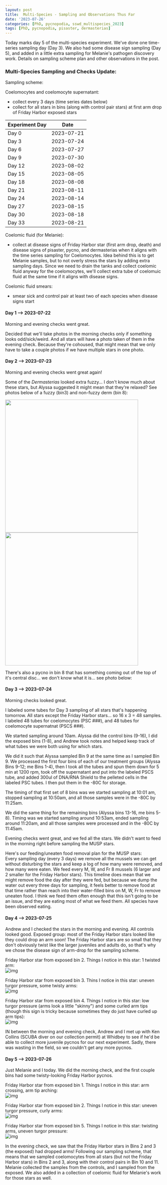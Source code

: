 ```yaml
---
layout: post
title:  Multi-Species - Sampling and Observations Thus Far
date: '2023-07-26'
categories: [PhD, pycnopodia, sswd_multispecies_2023]
tags: [PhD, pycnopodia, pisaster, dermasterias]
---
```

Today marks day 5 of the multi-species experiment. We've done one time-series sampling day (Day 3). We also had some disease sign sampling (Day 5), and added in a little extra sampling for Melanie's pathogen discovery work. Details on sampling scheme plan and other observations in the post.

### Multi-Species Sampling and Checks Update:
Sampling scheme:

Coelomocytes and coelomocyte supernatant:
- collect every 3 days (time series dates below)
- collect for all stars in bins (along with control pair stars) at first arm drop of Friday Harbor exposed stars      

| Experiment Day | Date       |
|----------------|------------|
| Day 0          | 2023-07-21 |
| Day 3          | 2023-07-24 |
| Day 6          | 2023-07-27 |
| Day 9          | 2023-07-30 |
| Day 12         | 2023-08-02 |
| Day 15         | 2023-08-05 |
| Day 18         | 2023-08-08 |
| Day 21         | 2023-08-11 |
| Day 24         | 2023-08-14 |
| Day 27         | 2023-08-15 |
| Day 30         | 2023-08-18 |
| Day 33         | 2023-08-21 |

Coelomic fluid (for Melanie):
- collect at disease signs of Friday Harbor star (first arm drop, death) and disease signs of pisaster, pycno, and dermasterias when it aligns with the time series sampling for Coelomocytes. Idea behind this is to get Melanie samples, but to not overly stress the stars by adding extra sampling days. Since we need to drain the tanks and collect coelomic fluid anyway for the coelomocytes, we'll collect extra tube of coelomuic fluid at the same time if it aligns with disease signs.

Coelomic fluid smears:
- smear sick and control pair at least two of each species when disease signs start


#### Day 1 --> 2023-07-22
Morning and evening checks went great.

Decided that we'll take photos in the morning checks only if something looks odd/sick/weird. And all stars will have a photo taken of them in the evening check. Because they're cohoused, that might mean that we only have to take a couple photos if we have multiple stars in one photo.

#### Day 2 --> 2023-07-23
Morning and evening checks went great again!

Some of the _Dermasterias_ looked extra fuzzy... I don't know much about these stars, but Alyssa suggested it might mean that they're relaxed? See photos below of a fuzzy (bin3) and non-fuzzy derm (bin 8):      

<img src="notebook-images/2023-07-26/fuzzy_derm_bin3_20230723.JPG" width="425"/> <img src="notebook-images/2023-07-26/notfuzzy_derm_bin8_20230723.JPG" width="425"/>


There's also a pycno in bin 8 that has something coming out of the top of it's central disc... we don't know what it is... see photo below:     


#### Day 3 --> 2023-07-24
Morning checks looked great.

I labeled some tubes for Day 3 sampling of all stars that's happening tomorrow. All stars except the Friday Harbor stars... so 16 x 3 = 48 samples. I labeled 48 tubes for coelomocytes (PSC ###), and 48 tubes for coelomocyte supernatnat (PSCS ###).

We started sampling around 10am. Alyssa did the control bins (9-16), I did the exposed bins (1-8), and Andrew took notes and helped keep track of what tubes we were both using for which stars.

We did it such that Alyssa sampled Bin 9 at the same time as I sampled Bin 9. We processed the first four bins of each of our treatment groups (Alyssa Bins 9-12; me Bins 1-4), then I took all the tubes and spun them down for 5 min at 1200 rpm, took off the supernatant and put into the labeled PSCS tube, and added 300ul of DNA/RNA Shield to the pelleted cells in the labeled PSC tubes. I then put them in the -80C for storage.

The timing of that first set of 8 bins was we started sampling at 10:01 am, stopped sampling at 10:50am, and all those samples were in the -80C by 11:25am.

We did the same thing for the remaining bins (Alyssa bins 13-16, me bins 5-8). Timing was we started sampling around 10:53am, ended sampling around 11:20am, and all those samples were processed and in the -80C by 11:45am.

Evening checks went great, and we fed all the stars. We didn't want to feed in the morning right before sampling the MUSP stars.

Here's our feeding/uneaten food removal plan for the MUSP stars:     
Every sampling day (every 3 days) we remove all the mussels we can get without disturbing the stars and keep a log of how many were removed, and how many were eaten. We feed every M, W, and Fr 8 mussels (6 larger and 2 smaller for the Friday Harbor stars). This timeline does mean that we might remove food the day after they were fed, but because we dump the water out every three days for sampling, it feels better to remove food at that time rather than reach into their water-filled bins on M, W, Fr to remove uneaten food. I think we feed them often enough that this isn't going to be an issue, and they are eating most of what we feed them. All species have been observed eating.

#### Day 4 --> 2023-07-25
Andrew and I checked the stars in the morning and evening. All controls looked good. Exposed group: most of the Friday Harbor stars looked like they could drop an arm soon! The Friday Harbor stars are so small that they don't obviously twist like the larger juveniles and adults do, so that's why we chose the disease sign of arm-drop for the sampling scheme.

Friday Harbor star from exposed bin 2. Things I notice in this star: 1 twisted arm:      
![img](../notebook-images/2023-07-26/sick_FH_star_bin2_20230725.JPG)     

Friday Harbor star from exposed bin 3. Thins I notice in this star: uneven turgor pressure, some twisty arms:      
![img](../notebook-images/2023-07-26/sick_FH_star_bin3_20230725.JPG)

Friday Harbor star from exposed bin 4. Things I notice in this star: low turgor pressure (arms look a little "skinny") and some curled arm tips (though this sign is tricky because sometimes they do just have curled up arm tips):    
![img](../notebook-images/2023-07-26/sick_FH_star_bin4_20230725.JPG)

IN between the morning and evening check, Andrew and I met up with Ken Collins (SCUBA diver on our collection permit) at Whidbey to see if he'd be able to collect more juvenile pycnos for our next experiment. Sadly, there was wasting in the field, so we couldn't get any more pycnos.

#### Day 5 --> 2023-07-26
Just Melanie and I today. We did the morning check, and the first couple bins had some twisty-looking Friday Harbor pycnos.

Friday Harbor star from exposed bin 1. Things I notice in this star: arm crossing, arm tip arching:     
![img](../notebook-images/2023-07-26/sick_FH_star_bin1_20230726.JPG)    

Friday Harbor star from exposed bin 2. Things I notice in this star: uneven turgor pressure, curly arms:     
![img](../notebook-images/2023-07-26/sick_FH_star_bin2_20230726.JPG)  

Friday Harbor star from exposed bin 5. Things I notice in this star: twisting arms, uneven turgor pressure:     
![img](../notebook-images/2023-07-26/sick_FH_star_bin5_20230726.JPG)

In the evening check, we saw that the Friday Harbor stars in Bins 2 and 3 (the exposed) had dropped arms! Following our sampling scheme, that means that we sampled coelomocytes from all stars (but not the Friday Harbor stars) in Bins 2 and 3, along with their control pairs in Bin 10 and 11. Melanie collected the samples from the controls, and I sampled from the exposed. We also added in a collection of coelomic fluid for Melanie's work for those stars as well.
